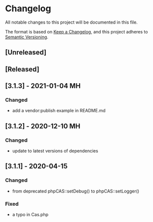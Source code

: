 # Changelog
All notable changes to this project will be documented in this file.

The format is based on [Keep a Changelog](https://keepachangelog.com/en/1.0.0/),
and this project adheres to [Semantic Versioning](https://semver.org/spec/v2.0.0.html).

## [Unreleased]

## [Released]

## [3.1.3] - 2021-01-04 MH
### Changed
- add a vendor:publish example in README.md

## [3.1.2] - 2020-12-10 MH
### Changed
- update to latest versions of dependencies

## [3.1.1] - 2020-04-15
### Changed
- from deprecated phpCAS::setDebug() to phpCAS::setLogger()

### Fixed
- a typo in Cas.php
